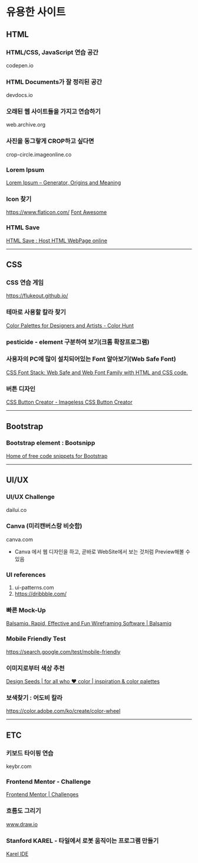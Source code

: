 # 유용한 사이트
## HTML
### HTML/CSS, JavaScript 연습 공간
codepen.io

### HTML Documents가 잘 정리된 공간
devdocs.io

### 오래된 웹 사이트들을 가지고 연습하기
web.archive.org

### 사진을 동그랗게 CROP하고 싶다면
crop-circle.imageonline.co

### Lorem Ipsum
[Lorem Ipsum – Generator, Origins and Meaning](https://loremipsum.io/)

### Icon 찾기
https://www.flaticon.com/
[Font Awesome](https://fontawesome.com/)

### HTML Save
[HTML Save : Host HTML WebPage online](https://htmlsave.com/?user=new)
- - - -

## CSS
### CSS 연습 게임
https://flukeout.github.io/

### 테마로 사용할 칼라 찾기
[Color Palettes for Designers and Artists - Color Hunt](https://colorhunt.co/)

### pesticide - element 구분하여 보기(크롬 확장프로그램)

### 사용자의 PC에 많이 설치되어있는 Font 알아보기(Web Safe Font)
[CSS Font Stack: Web Safe and Web Font Family with HTML and CSS code.](https://www.cssfontstack.com/)

### 버튼 디자인
[CSS Button Creator - Imageless CSS Button Creator](https://cssbuttoncreator.com/)

- - - -

## Bootstrap
### Bootstrap element : Bootsnipp
[Home of free code snippets for Bootstrap](https://bootsnipp.com/)

- - - -
## UI/UX
### UI/UX Challenge
dailui.co

### Canva (미리캔버스랑 비슷함)
canva.com
- Canva 에서 웹 디자인을 하고, 곧바로 WebSite에서 보는 것처럼 Preview해볼 수 있음

### UI references
1. ui-patterns.com
2. https://dribbble.com/

### 빠른 Mock-Up
[Balsamiq. Rapid, Effective and Fun Wireframing Software | Balsamiq](https://balsamiq.com/)

### Mobile Friendly Test
https://search.google.com/test/mobile-friendly

### 이미지로부터 색상 추천
[Design Seeds | for all who ♥ color | inspiration & color palettes](https://www.design-seeds.com/)

### 보색찾기 : 어도비 칼라
https://color.adobe.com/ko/create/color-wheel

- - - -

## ETC
### 키보드 타이핑 연습 
keybr.com

### Frontend Mentor - Challenge
[Frontend Mentor | Challenges](https://www.frontendmentor.io/challenges)

### 흐름도 그리기
www.draw.io

### Stanford KAREL - 타일에서 로봇 움직이는 프로그램 만들기
[Karel IDE](https://stanford.edu/~cpiech/karel/ide.html)

